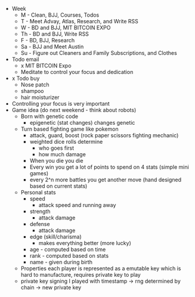 - Week
    - M - Clean, BJJ, Courses, Todos
    - T - Meet Advay, Atlas, Research, and Write RSS
    - W - BD and BJJ, MIT BITCOIN EXPO
    - Th - BD and BJJ, Write RSS
    - F - BD, BJJ, Research
    - Sa - BJJ and Meet Austin
    - Su - Figure out Cleaners and Family Subscriptions, and Clothes
- Todo email
    - x MIT BITCOIN Expo
    - Meditate to control your focus and dedication
- x Todo buy
    - Nose patch
    - shampoo
    - hair moisturizer 
- Controlling your focus is very important
- Game idea (do next weekend - think about robots)
    - Born with genetic code
        - epigenetic (stat changes) changes genetic
    - Turn based fighting game like pokemon
        - attack, guard, boost (rock paper scissors fighting mechanic)
        - weighted dice rolls determine
            - who goes first
            - how much damage
        - When you die you die
        - Every win you get a lot of points to spend on 4 stats (simple mini games)
        - every 2^n more battles you get another move (hand designed based on current stats)
    - Personal stats
        - speed
            - attack speed and running away
        - strength
            - attack damage
        - defense
            - attack damage
        - edge (skill/charisma)
            - makes everything better (more lucky)
        - age - computed based on time
        - rank - computed based on stats
        - name - given during birth
    - Properties each player is represented as a emutable key which is hard to manufacture, requires private key to play
    - private key signing I played with timestamp -> rng determined by chain -> new private key
